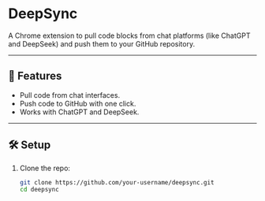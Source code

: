 # DeepSync

A Chrome extension to pull code blocks from chat platforms (like ChatGPT and DeepSeek) and push them to your GitHub repository.

---

## 🚀 Features
- Pull code from chat interfaces.
- Push code to GitHub with one click.
- Works with ChatGPT and DeepSeek.

---

## 🛠️ Setup
1. Clone the repo:
   ```bash
   git clone https://github.com/your-username/deepsync.git
   cd deepsync
